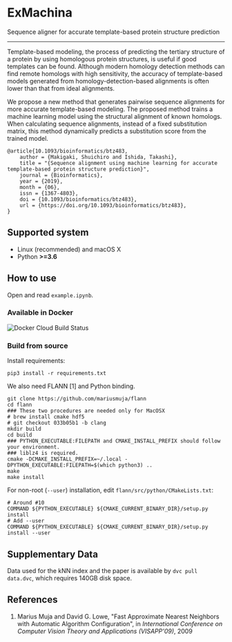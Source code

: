 # ExMachina

Sequence aligner for accurate template-based protein structure prediction

---

Template-based modeling, the process of predicting the tertiary structure of a protein by using homologous protein structures, is useful if good templates can be found. Although modern homology detection methods can find remote homologs with high sensitivity, the accuracy of template-based models generated from homology-detection-based alignments is often lower than that from ideal alignments.

We propose a new method that generates pairwise sequence alignments for more accurate template-based modeling. The proposed method trains a machine learning model using the structural alignment of known homologs. When calculating sequence alignments, instead of a fixed substitution matrix, this method dynamically predicts a substitution score from the trained model.

```
@article{10.1093/bioinformatics/btz483,
    author = {Makigaki, Shuichiro and Ishida, Takashi},
    title = "{Sequence alignment using machine learning for accurate template-based protein structure prediction}",
    journal = {Bioinformatics},
    year = {2019},
    month = {06},
    issn = {1367-4803},
    doi = {10.1093/bioinformatics/btz483},
    url = {https://doi.org/10.1093/bioinformatics/btz483},
}
```

## Supported system

* Linux (recommended) and macOS X
* Python **>=3.6**

## How to use

Open and read `example.ipynb`.

### Available in Docker

![Docker Cloud Build Status](https://img.shields.io/docker/cloud/build/makisyu/exmachina)

### Build from source

Install requirements:

```shell script
pip3 install -r requirements.txt
```

We also need FLANN [1] and Python binding.

```shell script
git clone https://github.com/mariusmuja/flann
cd flann
### These two procedures are needed only for MacOSX
# brew install cmake hdf5
# git checkout 033b05b1 -b clang
mkdir build
cd build
### PYTHON_EXECUTABLE:FILEPATH and CMAKE_INSTALL_PREFIX should follow your environment.
### liblz4 is required.
cmake -DCMAKE_INSTALL_PREFIX=~/.local -DPYTHON_EXECUTABLE:FILEPATH=$(which python3) ..
make
make install
```

For non-root (`--user`) installation, edit `flann/src/python/CMakeLists.txt`:

```shell script
# Around #10
COMMAND ${PYTHON_EXECUTABLE} ${CMAKE_CURRENT_BINARY_DIR}/setup.py install
# Add --user
COMMAND ${PYTHON_EXECUTABLE} ${CMAKE_CURRENT_BINARY_DIR}/setup.py install --user
```

## Supplementary Data

Data used for the kNN index and the paper is available by `dvc pull data.dvc`, which requires 140GB disk space.

## References

1. Marius Muja and David G. Lowe, "Fast Approximate Nearest Neighbors with Automatic Algorithm Configuration", in <i>International Conference on Computer Vision Theory and Applications (VISAPP'09)</i>, 2009
